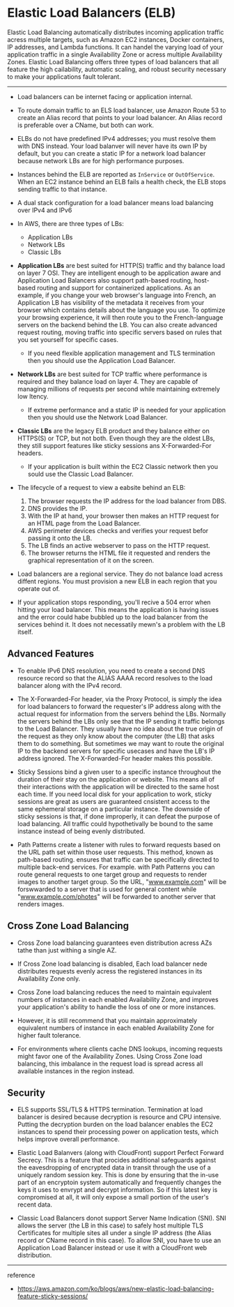 # Elastic Load Balancers (ELB)

Elastic Load Balancing automatically distributes incoming application traffic acress multiple targets, such as Amazon EC2 instances, Docker containers, IP addresses, and Lambda functions. It can handel the varying load of your application traffic in a single Availability Zone or acress multiple Availability Zones. Elastic Load Balancing offers three types of load balancers that all feature the high cailability, automatic scaling, and robust security necessary to make your applications fault tolerant.

---

- Load balancers can be internet facing or application internal.

- To route domain traffic to an ELS load balancer, use Amazon Route 53 to create an Alias record that points to your load balancer. An Alias record is preferable over a CName, but both can work.

- ELBs do not have predefined IPv4 addresses; you must resolve them with DNS instead. Your load balanver will never have its own IP by default, but you can create a static IP for a network load balancer because network LBs are for high performance purposes.

- Instances behind the ELB are reported as `InService` or `OutOfService`. When an EC2 instance behind an ELB fails a health check, the ELB stops sending traffic to that instance.

- A dual stack configuration for a load balancer means load balancing over IPv4 and IPv6

- In AWS, there are three types of LBs:
    - Application LBs
    - Network LBs
    - Classic LBs

- **Application LBs** are best suited for HTTP(S) traffic and thy balance load on layer 7 OSI. They are intelligent enough to be application aware and Application Load Balancers also support path-based routing, host-based routing and support for containerized applications. As an example, if you change your web browser's language into French, an Application LB has visibility of the metadata it receives from your browser which contains details about the language you use.
    To optimize your browsing experience, it will then route you to the French-language servers on the backend behind the LB. You can also create advanced request routing, moving traffic into specific servers based on rules that you set yourself for specific cases.
  - If you need flexible application management and TLS termination then you should use the Application Load Balancer.

- **Network LBs** are best suited for TCP traffic where performance is required and they balance load on layer 4. They are capable of managing millions of requests per second while maintaining extremely low ltency.  
  - If extreme performance and a static IP is needed for your application then you should use the Network Load Balancer.

- **Classic LBs** are the legacy ELB product and they balance either on HTTPS(S) or TCP, but not both. Even though they are the oldest LBs, they still support features like sticky sessions ans X-Forwarded-For headers.
  - If your application is built within the EC2 Classic network then you sould use the Classic Load Balancer.

- The lifecycle of a request to view a eabsite behind an ELB:
    1. The browser requests the IP address for the load balancer from DBS.
    2. DNS provides the IP.
    3. With the IP at hand, your browser then makes an HTTP request for an HTML page from the Load Balancer.
    4. AWS perimeter devices checks and verifies your request befor passing it onto the LB.
    5. The LB finds an active webserver to pass on the HTTP request.
    6. The browser returns the HTML file it requested and renders the graphical representation of it on the screen.

-  Load balancers are a regional service. They do not balance load acress diffent regions. You must provision a new ELB in each region that you operate out of.

- If your application stops responding, you'll recive a 504 error when hitting your load balancer. This means the application is having issues and the error could habe bubbled up to the load balancer from the services behind it. It does not necessatily mewn's a problem with the LB itself.

## Advanced Features

- To enable IPv6 DNS resolution, you need to create a second DNS resource record so that the ALIAS AAAA record resolves to the load balancer along with the IPv4 record.

- The X-Forwarded-For header, via the Proxy Protocol, is simply the idea for load balancers to forward the requester's IP address along with the actual request for information from the servers behind the LBs. Normally the servers behind the LBs only see that the IP sending it traffic belongs to the Load Balancer. They usually have no idea about the true origin of the request as they only know about the computer (the LB) that asks them to do something. But sometimes we may want to route the original IP to the backend servers for specific usecases and have the LB's IP address ignored. The X-Forwarded-For header makes this possible.

- Sticky Sessions bind a given user to a specific instance throughout the duration of their stay on the application or website. This means all of their interactions with the application will be directed to the same host each time. If you need local disk for your application to work, sticky sessions are great as users are guaranteed cnsistent access to the same ephemeral storage on a particular instance. The downside of sticky sessions is that, if done improperly, it can defeat the purpose of load balancing. All traffic could hypothetivally be bound to the same instance instead of being evenly distributed.

- Path Patterns create a listener with rules to forward requests based on the URL path set within those user requests. This method, known as path-based routing. ensures that traffic can be specifically directed to multiple back-end services. For example. with Path Patterns you can route general requests to one target group and requests to render images to another target group. So the URL, "www.example.com" will be forswwarded to a server that is used for general content while "www.example.com/photes" will be forwarded to another server that renders images.

## Cross Zone Load Balancing

- Cross Zone load balancing guarantees even distribution acress AZs tathe than just withing a single AZ.

- If Cross Zone load balancing is disabled, Each load balancer nede distributes requests evenly acress the registered instances in its Availability Zone only.

- Cross Zone load balancing reduces the need to maintain equivalent numbers of instances in each enabled Availability Zone, and improves your application's ability to handle the loss of one or more instances.
  
- However, it is still recommend that you maintain approximately equivalent numbers of instance in each enabled Availability Zone for higher fault tolerance.

- For environments where clients cache DNS lookups, incoming requests might favor one of the Availability Zones. Using Cross Zone load balancing, this imbalance in the request load is spread acress all available instances in the region instead.

## Security

- ELS supports SSL/TLS & HTTPS termination. Termination at load balancer is desired because decryption is resource and CPU intensive. Putting the decryption burden on the load balancer enables the EC2 instances to spend their processing power on application tests, which helps improve overall performance. 

- Elastic Load Balanvers (along with CloudFront) support Perfect Forward Secrecy. This is a feature that procides additional safeguards against the eavesdropping of encrypted data in transit through the use of a uniquely random session key. This is done by ensuring that the in-use part of an encryptoin system automatically and frequently changes the keys it uses to envrypt and decrypt information. So if this latest key is compromised at all, it will only expose a small portion of the user's recent data.

- Classic Load Balancers donot support Server Name Indication (SNI). SNI allows the server (the LB in this case) to safely host multiple TLS Certificates for multiple sites all under a single IP address (the Alias record or CName record in this case). To allow SNI, you have to use an Application Load Balancer instead or use it with a CloudFront web distribution.

---
reference
- https://aws.amazon.com/ko/blogs/aws/new-elastic-load-balancing-feature-sticky-sessions/